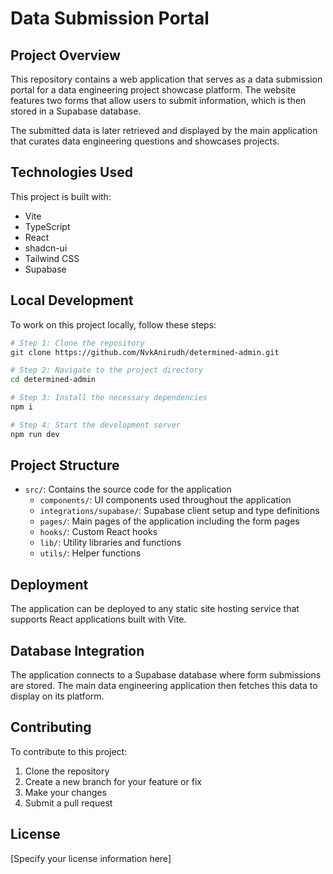 # Data Submission Portal

## Project Overview

This repository contains a web application that serves as a data submission portal for a data engineering project showcase platform. The website features two forms that allow users to submit information, which is then stored in a Supabase database.

The submitted data is later retrieved and displayed by the main application that curates data engineering questions and showcases projects.

## Technologies Used

This project is built with:

- Vite
- TypeScript
- React
- shadcn-ui
- Tailwind CSS
- Supabase

## Local Development

To work on this project locally, follow these steps:

```sh
# Step 1: Clone the repository
git clone https://github.com/NvkAnirudh/determined-admin.git

# Step 2: Navigate to the project directory
cd determined-admin

# Step 3: Install the necessary dependencies
npm i

# Step 4: Start the development server
npm run dev
```

## Project Structure

- `src/`: Contains the source code for the application
  - `components/`: UI components used throughout the application
  - `integrations/supabase/`: Supabase client setup and type definitions
  - `pages/`: Main pages of the application including the form pages
  - `hooks/`: Custom React hooks
  - `lib/`: Utility libraries and functions
  - `utils/`: Helper functions

## Deployment

The application can be deployed to any static site hosting service that supports React applications built with Vite.

## Database Integration

The application connects to a Supabase database where form submissions are stored. The main data engineering application then fetches this data to display on its platform.

## Contributing

To contribute to this project:

1. Clone the repository
2. Create a new branch for your feature or fix
3. Make your changes
4. Submit a pull request

## License

[Specify your license information here]
